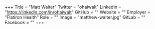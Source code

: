 +++
Title = "Matt Walter"
Twitter = "ohaiwalt"
LinkedIn = "https://linkedin.com/in/ohaiwalt"
GitHub = ""
Website = ""
Employer = "Flatiron Health"
Role = ""
Image = "matthew-walter.jpg"
GitLab = ""
Facebook = ""
+++
